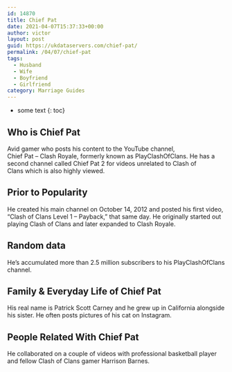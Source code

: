 ```yaml
---
id: 14870
title: Chief Pat
date: 2021-04-07T15:37:33+00:00
author: victor
layout: post
guid: https://ukdataservers.com/chief-pat/
permalink: /04/07/chief-pat
tags:
  - Husband
  - Wife
  - Boyfriend
  - Girlfriend
category: Marriage Guides
---
```


* some text
{: toc}


## Who is Chief Pat



Avid gamer who posts his content to the YouTube channel,<br /> Chief Pat &#8211; Clash Royale, formerly known as PlayClashOfClans. He has a second channel called Chief Pat 2 for videos unrelated to Clash of Clans which is also highly viewed.

                
                
                
## Prior to Popularity



He created his main channel on October 14, 2012 and posted his first video, &#8220;Clash of Clans Level 1 &#8211; Payback,&#8221; that same day. He originally started out playing Clash of Clans and later expanded to Clash Royale.

                
                
                
## Random data



He&#8217;s accumulated more than 2.5 million subscribers to his PlayClashOfClans channel.

                
                
                
## Family & Everyday Life of Chief Pat



His real name is Patrick Scott Carney and he grew up in California alongside his sister. He often posts pictures of his cat on Instagram.

                
                
                
## People Related With Chief Pat



He collaborated on a couple of videos with professional basketball player and fellow Clash of Clans gamer Harrison Barnes.

                
              
            
          
          
          
